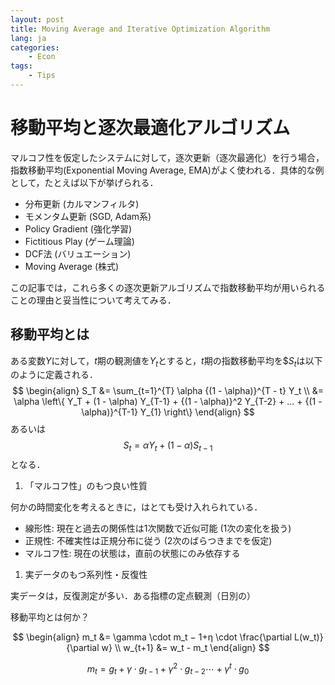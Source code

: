 ```yaml
---
layout: post
title: Moving Average and Iterative Optimization Algorithm
lang: ja
categories:
    - Econ
tags:
    - Tips
---
```






# 移動平均と逐次最適化アルゴリズム

マルコフ性を仮定したシステムに対して，逐次更新（逐次最適化）を行う場合，指数移動平均(Exponential Moving Average, EMA)がよく使われる．具体的な例として，たとえば以下が挙げられる．

- 分布更新 (カルマンフィルタ)
- モメンタム更新 (SGD, Adam系)
- Policy Gradient (強化学習)
- Fictitious Play (ゲーム理論)
- DCF法 (バリュエーション)
- Moving Average (株式)

この記事では，これら多くの逐次更新アルゴリズムで指数移動平均が用いられることの理由と妥当性について考えてみる．



## 移動平均とは

ある変数$Y$に対して，$t$期の観測値を$Y_t$とすると，$t$期の指数移動平均を$$S_t$は以下のように定義される．
$$
\begin{align}
S_T 
&= \sum_{t=1}^{T} \alpha {(1 - \alpha)}^{T - t} Y_t \\
&= \alpha \left\{ Y_T + (1 - \alpha) Y_{T-1} + {(1 - \alpha)}^2 Y_{T-2} + ... + {(1 - \alpha)}^{T-1} Y_{1} \right\}
\end{align}
$$
あるいは
$$
S_t = \alpha Y_t + (1 - \alpha) S_{t-1} 
$$
となる．





1. 「マルコフ性」のもつ良い性質

何かの時間変化を考えるときに，はとても受け入れられている．

- 線形性: 現在と過去の関係性は1次関数で近似可能 (1次の変化を扱う)
- 正規性: 不確実性は正規分布に従う (2次のばらつきまでを仮定)
- マルコフ性: 現在の状態は，直前の状態にのみ依存する





1. 実データのもつ系列性・反復性

実データは，反復測定が多い．ある指標の定点観測（日別の）





移動平均とは何か？




$$
\begin{align}
m_t &= \gamma \cdot m_t − 1+η \cdot \frac{\partial L(w_t)}{\partial w} \\
w_{t+1} &= w_t - m_t
\end{align}
$$



$$
m_t = g_t + \gamma \cdot g_{t-1} + \gamma^2 \cdot g_{t-2} \cdots + \gamma^t \cdot g_{0}
$$














